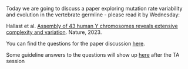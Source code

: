 Today we are going to discuss a paper exploring mutation rate variability and evolution in the vertebrate germline - please read it by Wednesday:

Hallast et al. [Assembly of 43 human Y chromosomes reveals extensive complexity and variation](https://doi.org/10.1038/s41586-023-06425-6). Nature, 2023.

You can find the questions for the paper discussion [here](https://docs.google.com/document/d/1aZhlwxF-VMT2GejAfm2kLuY9Iry0JCv9EUWxcYCtT9o/edit?usp=sharing).

Some guideline answers to the questions will show up [here](answers.md) after the TA session
